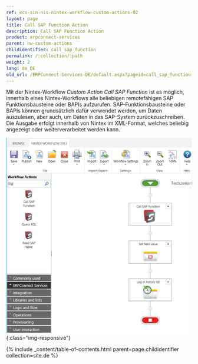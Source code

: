 ```yaml
---
ref: ecs-sin-nis-nintex-workflow-custom-actions-02
layout: page
title: Call SAP Function Action
description: Call SAP Function Action
product: erpconnect-services
parent: nw-custom-actions
childidentifier: call_sap_function
permalink: /:collection/:path
weight: 2
lang: de_DE
old_url: /ERPConnect-Services-DE/default.aspx?pageid=call_sap_function
---
```


Mit der Nintex-Workflow *Custom Action Call SAP Function* ist es möglich, innerhalb eines Nintex-Workflows alle beliebigen remotefähigen SAP Funktionsbausteine oder BAPIs aufzurufen. SAP-Funktionsbausteine oder BAPIs können grundsätzlich dafür verwendet werden, um Daten auszulesen, aber auch, um Daten in das SAP-System zurückzuschreiben. Die Ausgabe erfolgt innerhalb von Nintex im XML-Format, welches beliebig angezeigt oder weiterverarbeitet werden kann.    

![ECS-Nintex-CallSAPFunction-Action](/img/content/ECS-Nintex-CallSAPFunction-Action.png){:class="img-responsive"} 

{% include _content/table-of-contents.html parent=page.childidentifier collection=site.de %}